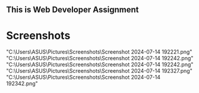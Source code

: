 ##  This is Web Developer Assignment
#    Screenshots

"C:\Users\ASUS\Pictures\Screenshots\Screenshot 2024-07-14 192221.png"
"C:\Users\ASUS\Pictures\Screenshots\Screenshot 2024-07-14 192242.png"
"C:\Users\ASUS\Pictures\Screenshots\Screenshot 2024-07-14 192242.png"
"C:\Users\ASUS\Pictures\Screenshots\Screenshot 2024-07-14 192327.png"
"C:\Users\ASUS\Pictures\Screenshots\Screenshot 2024-07-14 192342.png"
